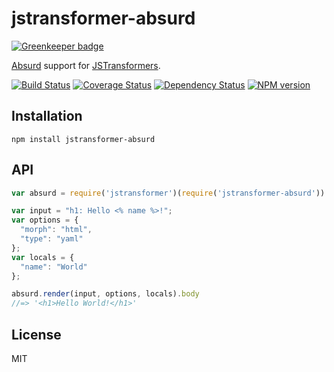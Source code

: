 # jstransformer-absurd

[![Greenkeeper badge](https://badges.greenkeeper.io/jstransformers/jstransformer-absurd.svg)](https://greenkeeper.io/)

[Absurd](http://absurdjs.com) support for [JSTransformers](http://github.com/jstransformers).

[![Build Status](https://img.shields.io/travis/jstransformers/jstransformer-absurd/master.svg)](https://travis-ci.org/jstransformers/jstransformer-absurd)
[![Coverage Status](https://img.shields.io/coveralls/jstransformers/jstransformer-absurd/master.svg)](https://coveralls.io/r/jstransformers/jstransformer-absurd?branch=master)
[![Dependency Status](https://img.shields.io/david/jstransformers/jstransformer-absurd/master.svg)](http://david-dm.org/jstransformers/jstransformer-absurd)
[![NPM version](https://img.shields.io/npm/v/jstransformer-absurd.svg)](https://www.npmjs.org/package/jstransformer-absurd)

## Installation

    npm install jstransformer-absurd

## API

```js
var absurd = require('jstransformer')(require('jstransformer-absurd'))

var input = "h1: Hello <% name %>!";
var options = {
  "morph": "html",
  "type": "yaml"
};
var locals = {
  "name": "World"
};

absurd.render(input, options, locals).body
//=> '<h1>Hello World!</h1>'
```

## License

MIT
